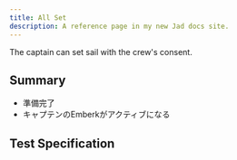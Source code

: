 ```yaml
---
title: All Set
description: A reference page in my new Jad docs site.
---
```


The captain can set sail with the crew's consent.

## Summary

- 準備完了
- キャプテンのEmberkがアクティブになる

## Test Specification
